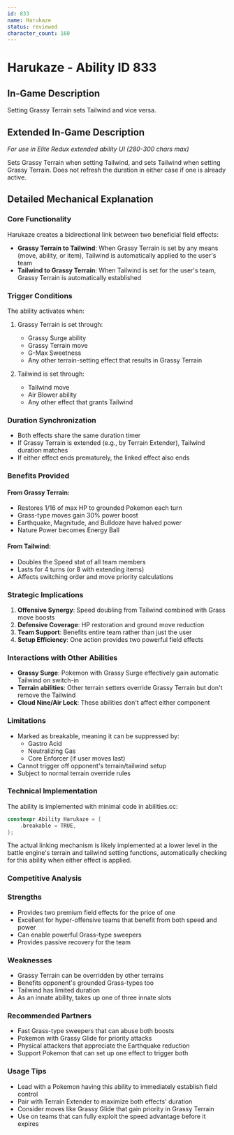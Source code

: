 ```yaml
---
id: 833
name: Harukaze
status: reviewed
character_count: 160
---
```


# Harukaze - Ability ID 833

## In-Game Description
Setting Grassy Terrain sets Tailwind and vice versa.

## Extended In-Game Description
*For use in Elite Redux extended ability UI (280-300 chars max)*

Sets Grassy Terrain when setting Tailwind, and sets Tailwind when setting Grassy Terrain. Does not refresh the duration in either case if one is already active. 

## Detailed Mechanical Explanation

### Core Functionality
Harukaze creates a bidirectional link between two beneficial field effects:
- **Grassy Terrain to Tailwind**: When Grassy Terrain is set by any means (move, ability, or item), Tailwind is automatically applied to the user's team
- **Tailwind to Grassy Terrain**: When Tailwind is set for the user's team, Grassy Terrain is automatically established

### Trigger Conditions
The ability activates when:
1. Grassy Terrain is set through:
   - Grassy Surge ability
   - Grassy Terrain move
   - G-Max Sweetness
   - Any other terrain-setting effect that results in Grassy Terrain

2. Tailwind is set through:
   - Tailwind move
   - Air Blower ability
   - Any other effect that grants Tailwind

### Duration Synchronization
- Both effects share the same duration timer
- If Grassy Terrain is extended (e.g., by Terrain Extender), Tailwind duration matches
- If either effect ends prematurely, the linked effect also ends

### Benefits Provided

#### From Grassy Terrain:
- Restores 1/16 of max HP to grounded Pokemon each turn
- Grass-type moves gain 30% power boost
- Earthquake, Magnitude, and Bulldoze have halved power
- Nature Power becomes Energy Ball

#### From Tailwind:
- Doubles the Speed stat of all team members
- Lasts for 4 turns (or 8 with extending items)
- Affects switching order and move priority calculations

### Strategic Implications
1. **Offensive Synergy**: Speed doubling from Tailwind combined with Grass move boosts
2. **Defensive Coverage**: HP restoration and ground move reduction
3. **Team Support**: Benefits entire team rather than just the user
4. **Setup Efficiency**: One action provides two powerful field effects

### Interactions with Other Abilities
- **Grassy Surge**: Pokemon with Grassy Surge effectively gain automatic Tailwind on switch-in
- **Terrain abilities**: Other terrain setters override Grassy Terrain but don't remove the Tailwind
- **Cloud Nine/Air Lock**: These abilities don't affect either component

### Limitations
- Marked as breakable, meaning it can be suppressed by:
  - Gastro Acid
  - Neutralizing Gas
  - Core Enforcer (if user moves last)
- Cannot trigger off opponent's terrain/tailwind setup
- Subject to normal terrain override rules

### Technical Implementation
The ability is implemented with minimal code in abilities.cc:
```c
constexpr Ability Harukaze = {
    .breakable = TRUE,
};
```

The actual linking mechanism is likely implemented at a lower level in the battle engine's terrain and tailwind setting functions, automatically checking for this ability when either effect is applied.

### Competitive Analysis

### Strengths
- Provides two premium field effects for the price of one
- Excellent for hyper-offensive teams that benefit from both speed and power
- Can enable powerful Grass-type sweepers
- Provides passive recovery for the team

### Weaknesses
- Grassy Terrain can be overridden by other terrains
- Benefits opponent's grounded Grass-types too
- Tailwind has limited duration
- As an innate ability, takes up one of three innate slots

### Recommended Partners
- Fast Grass-type sweepers that can abuse both boosts
- Pokemon with Grassy Glide for priority attacks
- Physical attackers that appreciate the Earthquake reduction
- Support Pokemon that can set up one effect to trigger both

### Usage Tips
- Lead with a Pokemon having this ability to immediately establish field control
- Pair with Terrain Extender to maximize both effects' duration
- Consider moves like Grassy Glide that gain priority in Grassy Terrain
- Use on teams that can fully exploit the speed advantage before it expires